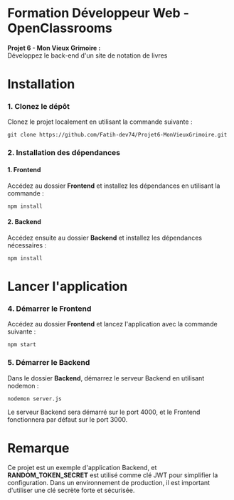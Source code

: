 # Formation Développeur Web - OpenClassrooms
**Projet 6 - Mon Vieux Grimoire :**  
Développez le back-end d'un site de notation de livres

# Installation

### 1. Clonez le dépôt
Clonez le projet localement en utilisant la commande suivante :

``` 
git clone https://github.com/Fatih-dev74/Projet6-MonVieuxGrimoire.git
```

### 2. Installation des dépendances

#### 1. Frontend
Accédez au dossier **Frontend** et installez les dépendances en utilisant la commande :

```
npm install
```

#### 2. Backend
Accédez ensuite au dossier **Backend** et installez les dépendances nécessaires :

```
npm install
```

# Lancer l'application

### 4. Démarrer le Frontend
Accédez au dossier **Frontend** et lancez l'application avec la commande suivante :
```
npm start
```

### 5. Démarrer le Backend
Dans le dossier **Backend**, démarrez le serveur Backend en utilisant nodemon :
```
nodemon server.js
```
Le serveur Backend sera démarré sur le port 4000, et le Frontend fonctionnera par défaut sur le port 3000.

# Remarque

Ce projet est un exemple d'application Backend, et **RANDOM_TOKEN_SECRET** est utilisé comme clé JWT pour simplifier la configuration. Dans un environnement de production, il est important d'utiliser une clé secrète forte et sécurisée.
